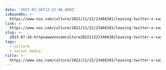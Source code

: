```yaml
---
date: '2023-07-26T12:22:06.000Z'
isBasedOn: >-
  https://www.vox.com/culture/2022/11/22/23466381/leaving-twitter-x-saying-goodbye-social-media
link: >-
  https://www.vox.com/culture/2022/11/22/23466381/leaving-twitter-x-saying-goodbye-social-media
slug: >-
  2023-07-26-httpswwwvoxcomculture2022112223466381leaving-twitter-x-saying-goodbye-social-media
tags:
  - culture
  - social media
title: >-
  https://www.vox.com/culture/2022/11/22/23466381/leaving-twitter-x-saying-goodbye-social-media
---
```


